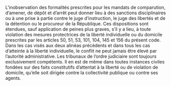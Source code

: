 L’inobservation des formalités prescrites pour les mandats de comparution, d’amener, de dépôt et d’arrêt peut donner lieu à des sanctions disciplinaires ou à une prise à partie contre le juge d’instruction, le juge des libertés et de la détention ou le procureur de la République.
Ces dispositions sont étendues, sauf application de peines plus graves, s’il y a lieu, à toute violation des mesures protectrices de la liberté individuelle ou du domicile prescrites par les articles 50, 51, 53, 101, 104, 145 et 156 du présent code.
Dans les cas visés aux deux alinéas précédents et dans tous les cas d’atteinte à la liberté individuelle, le conflit ne peut jamais être élevé par l’autorité administrative. Les tribunaux de l’ordre judiciaire sont toujours exclusivement compétents.
Il en est de même dans toutes instances civiles fondées sur des faits constitutifs d’attentat à la liberté ou de violation de domicile, qu’elle soit dirigée contre la collectivité publique ou contre ses agents.